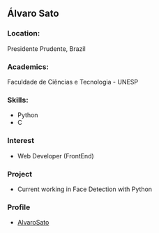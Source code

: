 ## Álvaro Sato

### Location:
Presidente Prudente, Brazil

### Academics:
Faculdade de Ciências e Tecnologia - UNESP

### Skills:
- Python
- C

### Interest
- Web Developer (FrontEnd)

### Project
- Current working in Face Detection with Python

### Profile
- [AlvaroSato](https://github.com/AlvaroSato)